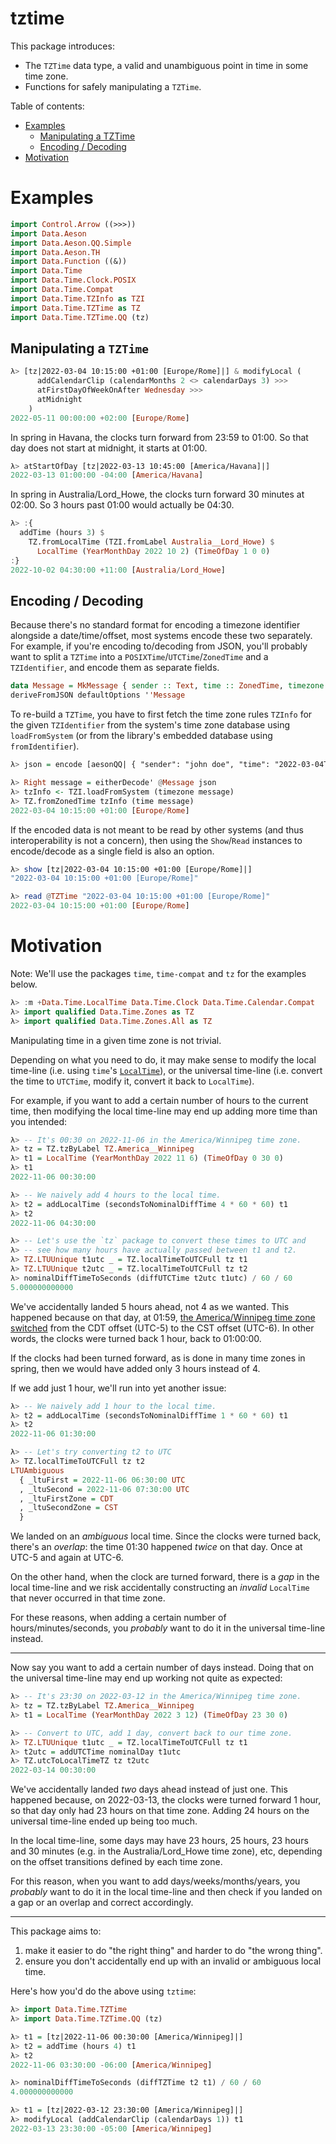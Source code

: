 <!--
-- SPDX-FileCopyrightText: 2022 Serokell <https://serokell.io/>
--
-- SPDX-License-Identifier: MPL-2.0
-->

<!-- TOC ignore:true -->
# tztime

This package introduces:
* The `TZTime` data type, a valid and unambiguous point in time in some time zone.
* Functions for safely manipulating a `TZTime`.

Table of contents:
<!-- TOC -->

- [Examples](#examples)
  - [Manipulating a TZTime](#manipulating-a-tztime)
  - [Encoding / Decoding](#encoding--decoding)
- [Motivation](#motivation)

<!-- /TOC -->

# Examples

```hs
import Control.Arrow ((>>>))
import Data.Aeson
import Data.Aeson.QQ.Simple
import Data.Aeson.TH
import Data.Function ((&))
import Data.Time
import Data.Time.Clock.POSIX
import Data.Time.Compat
import Data.Time.TZInfo as TZI
import Data.Time.TZTime as TZ
import Data.Time.TZTime.QQ (tz)
```

## Manipulating a `TZTime`

```hs
λ> [tz|2022-03-04 10:15:00 +01:00 [Europe/Rome]|] & modifyLocal (
      addCalendarClip (calendarMonths 2 <> calendarDays 3) >>>
      atFirstDayOfWeekOnAfter Wednesday >>>
      atMidnight
    )
2022-05-11 00:00:00 +02:00 [Europe/Rome]
```

In spring in Havana, the clocks turn forward from 23:59 to 01:00.
So that day does not start at midnight, it starts at 01:00.

```hs
λ> atStartOfDay [tz|2022-03-13 10:45:00 [America/Havana]|]
2022-03-13 01:00:00 -04:00 [America/Havana]
```

In spring in Australia/Lord_Howe, the clocks turn forward 30 minutes at 02:00.
So 3 hours past 01:00 would actually be 04:30.

```hs
λ> :{
  addTime (hours 3) $
    TZ.fromLocalTime (TZI.fromLabel Australia__Lord_Howe) $
      LocalTime (YearMonthDay 2022 10 2) (TimeOfDay 1 0 0)
:}
2022-10-02 04:30:00 +11:00 [Australia/Lord_Howe]
```

## Encoding / Decoding

Because there's no standard format for encoding a timezone identifier alongside a date/time/offset, most systems encode these two separately.
For example, if you're encoding to/decoding from JSON, you'll probably want to split a `TZTime` into
a `POSIXTime`/`UTCTime`/`ZonedTime` and a `TZIdentifier`, and encode them as separate fields.

```hs
data Message = MkMessage { sender :: Text, time :: ZonedTime, timezone :: TZIdentifier }
deriveFromJSON defaultOptions ''Message
```

To re-build a `TZTime`, you have to first fetch the time zone rules `TZInfo` for the given `TZIdentifier`
from the system's time zone database using `loadFromSystem` (or from the library's embedded database using `fromIdentifier`).

```hs
λ> json = encode [aesonQQ| { "sender": "john doe", "time": "2022-03-04T10:15:00+01:00", "timezone": "Europe/Rome" }|]

λ> Right message = eitherDecode' @Message json
λ> tzInfo <- TZI.loadFromSystem (timezone message)
λ> TZ.fromZonedTime tzInfo (time message)
2022-03-04 10:15:00 +01:00 [Europe/Rome]
```

If the encoded data is not meant to be read by other systems (and thus interoperability is not a concern),
then using the `Show`/`Read` instances to encode/decode as a single field is also an option.

```hs
λ> show [tz|2022-03-04 10:15:00 +01:00 [Europe/Rome]|]
"2022-03-04 10:15:00 +01:00 [Europe/Rome]"

λ> read @TZTime "2022-03-04 10:15:00 +01:00 [Europe/Rome]"
2022-03-04 10:15:00 +01:00 [Europe/Rome]
```

# Motivation

Note: We'll use the packages `time`, `time-compat` and `tz` for the examples below.

```hs
λ> :m +Data.Time.LocalTime Data.Time.Clock Data.Time.Calendar.Compat
λ> import qualified Data.Time.Zones as TZ
λ> import qualified Data.Time.Zones.All as TZ
```

Manipulating time in a given time zone is not trivial.

Depending on what you need to do, it may make sense to modify the local time-line
(i.e. using `time`'s [`LocalTime`](https://hackage.haskell.org/package/time/docs/Data-Time-LocalTime.html#t:LocalTime)),
or the universal time-line (i.e. convert the time to `UTCTime`, modify it, convert it back
to `LocalTime`).

For example, if you want to add a certain number of hours to the current time,
then modifying the local time-line may end up adding more time than you intended:

```hs
λ> -- It's 00:30 on 2022-11-06 in the America/Winnipeg time zone.
λ> tz = TZ.tzByLabel TZ.America__Winnipeg
λ> t1 = LocalTime (YearMonthDay 2022 11 6) (TimeOfDay 0 30 0)
λ> t1
2022-11-06 00:30:00

λ> -- We naively add 4 hours to the local time.
λ> t2 = addLocalTime (secondsToNominalDiffTime 4 * 60 * 60) t1
λ> t2
2022-11-06 04:30:00

λ> -- Let's use the `tz` package to convert these times to UTC and
λ> -- see how many hours have actually passed between t1 and t2.
λ> TZ.LTUUnique t1utc _ = TZ.localTimeToUTCFull tz t1
λ> TZ.LTUUnique t2utc _ = TZ.localTimeToUTCFull tz t2
λ> nominalDiffTimeToSeconds (diffUTCTime t2utc t1utc) / 60 / 60
5.000000000000
```

We've accidentally landed 5 hours ahead, not 4 as we wanted.
This happened because on that day, at 01:59,
[the America/Winnipeg time zone switched](https://www.timeanddate.com/time/zone/canada/winnipeg?year=2022)
from the CDT offset (UTC-5) to the CST offset (UTC-6).
In other words, the clocks were turned back 1 hour, back to 01:00:00.

If the clocks had been turned forward, as is done in many time zones in spring, then we would have
added only 3 hours instead of 4.

If we add just 1 hour, we'll run into yet another issue:

```hs
λ> -- We naively add 1 hour to the local time.
λ> t2 = addLocalTime (secondsToNominalDiffTime 1 * 60 * 60) t1
λ> t2
2022-11-06 01:30:00

λ> -- Let's try converting t2 to UTC
λ> TZ.localTimeToUTCFull tz t2
LTUAmbiguous
  { _ltuFirst = 2022-11-06 06:30:00 UTC
  , _ltuSecond = 2022-11-06 07:30:00 UTC
  , _ltuFirstZone = CDT
  , _ltuSecondZone = CST
  }
```

We landed on an _ambiguous_ local time.
Since the clocks were turned back, there's an _overlap_: the time 01:30 happened _twice_ on that day.
Once at UTC-5 and again at UTC-6.

On the other hand, when the clock are turned forward, there is a _gap_ in the local time-line and we risk
accidentally constructing an _invalid_ `LocalTime` that never occurred in that time zone.

For these reasons, when adding a certain number of hours/minutes/seconds, you _probably_ want to do it
in the universal time-line instead.

----

Now say you want to add a certain number of days instead.
Doing that on the universal time-line may end up working not quite as expected:

```hs
λ> -- It's 23:30 on 2022-03-12 in the America/Winnipeg time zone.
λ> tz = TZ.tzByLabel TZ.America__Winnipeg
λ> t1 = LocalTime (YearMonthDay 2022 3 12) (TimeOfDay 23 30 0)

λ> -- Convert to UTC, add 1 day, convert back to our time zone.
λ> TZ.LTUUnique t1utc _ = TZ.localTimeToUTCFull tz t1
λ> t2utc = addUTCTime nominalDay t1utc
λ> TZ.utcToLocalTimeTZ tz t2utc
2022-03-14 00:30:00
```

We've accidentally landed _two_ days ahead instead of just one.
This happened because, on 2022-03-13, the clocks were turned forward 1 hour,
so that day only had 23 hours on that time zone.
Adding 24 hours on the universal time-line ended up being too much.

In the local time-line, some days may have 23 hours, 25 hours,
23 hours and 30 minutes (e.g. in the Australia/Lord_Howe time zone), etc,
depending on the offset transitions defined by each time zone.

For this reason, when you want to add days/weeks/months/years, you
_probably_ want to do it in the local time-line and then check if you landed
on a gap or an overlap and correct accordingly.

----

This package aims to:
1. make it easier to do "the right thing" and harder to do "the wrong thing".
2. ensure you don't accidentally end up with an invalid or ambiguous local time.

Here's how you'd do the above using `tztime`:

```hs
λ> import Data.Time.TZTime
λ> import Data.Time.TZTime.QQ (tz)
```

```hs
λ> t1 = [tz|2022-11-06 00:30:00 [America/Winnipeg]|]
λ> t2 = addTime (hours 4) t1
λ> t2
2022-11-06 03:30:00 -06:00 [America/Winnipeg]

λ> nominalDiffTimeToSeconds (diffTZTime t2 t1) / 60 / 60
4.000000000000
```

```hs
λ> t1 = [tz|2022-03-12 23:30:00 [America/Winnipeg]|]
λ> modifyLocal (addCalendarClip (calendarDays 1)) t1
2022-03-13 23:30:00 -05:00 [America/Winnipeg]
```
